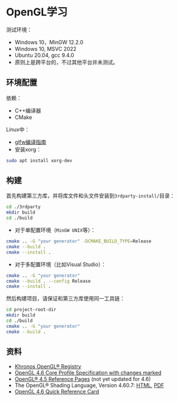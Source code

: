 # OpenGL学习

测试环境：
- Windows 10，MinGW 12.2.0
- Windows 10, MSVC 2022
- Ubuntu 20.04, gcc 9.4.0
- 原则上是跨平台的，不过其他平台并未测试。

## 环境配置

依赖：
- C++编译器
- CMake

Linux中：
- [glfw编译指南](https://www.glfw.org/docs/latest/compile.html)
- 安装xorg：
```sh
sudo apt install xorg-dev
```

## 构建

首先构建第三方库，并将库文件和头文件安装到`3rdparty-install/`目录：
```sh
cd ./3rdparty
mkdir build
cd ./build
```
- 对于单配置环境（`MinGW UNIX`等）：
```sh
cmake .. -G "your generator" -DCMAKE_BUILD_TYPE=Release
cmake --build .
cmake --install .
```
- 对于多配置环境（比如Visual Studio）：
```sh
cmake .. -G "your generator"
cmake --build . --config Release
cmake --install .
```

然后构建项目，请保证和第三方库使用同一工具链：
```sh
cd project-root-dir
mkdir build
cd ./build
cmake .. -G "your generator"
cmake --build .
```

## 资料

- [Khronos OpenGL® Registry](https://registry.khronos.org/OpenGL/index_gl.php)
- [OpenGL 4.6 Core Profile Specification with changes marked](https://registry.khronos.org/OpenGL/specs/gl/glspec46.core.withchanges.pdf)
- [OpenGL® 4.5 Reference Pages](https://registry.khronos.org/OpenGL-Refpages/gl4/) (not yet updated for 4.6)
- The OpenGL® Shading Language, Version 4.60.7: [HTML](https://registry.khronos.org/OpenGL/specs/gl/GLSLangSpec.4.60.html), [PDF](https://registry.khronos.org/OpenGL/specs/gl/GLSLangSpec.4.60.pdf)
- [OpenGL 4.6 Quick Reference Card](https://www.khronos.org/files/opengl46-quick-reference-card.pdf)